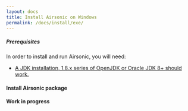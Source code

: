 ```yaml
---
layout: docs
title: Install Airsonic on Windows
permalink: /docs/install/exe/
---
```

##### Prerequisites

In order to install and run Airsonic, you will need:
- [A JDK installation, 1.8.x series of OpenJDK or Oracle JDK 8+ should work.](/docs/install/prerequisites)

#### Install Airsonic package

**Work in progress**
